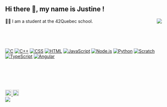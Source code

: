 ## Hi there 👋, my name is Justine !
<div>
👩‍🎓 I am a student at the 42Quebec school.

<a href="https://github.com/JaeSeoKim/badge42">
  <img align="right" src="https://badge42.vercel.app/api/v2/claqxhwi900590gl56qgoqz1c/stats?cursusId=21&coalitionId=242"/>
</a>

<br><br><br>

<p>      
      <a href="https://github.com/search?q=user%3ADenverCoder1+language%3Ac"><img alt="C" src="https://custom-icon-badges.demolab.com/badge/C-03599C.svg?logo=c-in-hexagon&logoColor=white"></a>
      <a href="https://github.com/search?q=user%3ADenverCoder1+language%3Acpp"><img alt="C++" src="https://custom-icon-badges.demolab.com/badge/C++-9C033A.svg?logo=cpp2&logoColor=white"></a>
      <a href="https://github.com/search?q=user%3ADenverCoder1+language%3Acss"><img alt="CSS" src="https://img.shields.io/badge/CSS-1572B6.svg?logo=css3&logoColor=white"></a>
      <a href="https://github.com/search?q=user%3ADenverCoder1+language%3Ahtml"><img alt="HTML" src="https://img.shields.io/badge/HTML-E34F26.svg?logo=html5&logoColor=white"></a>
      <a href="https://github.com/search?q=user%3ADenverCoder1+language%3Ajavascript"><img alt="JavaScript" src="https://img.shields.io/badge/JavaScript-F7DF1E.svg?logo=javascript&logoColor=black"></a>
      <a href="https://github.com/search?q=user%3ADenverCoder1+language%3Ajavascript"><img alt="Node.js" src="https://img.shields.io/badge/Node.js-43853D.svg?logo=node.js&logoColor=white"></a>
      <a href="https://github.com/search?q=user%3ADenverCoder1+language%3Apython"><img alt="Python" src="https://img.shields.io/badge/Python-14354C.svg?logo=python&logoColor=white"></a>
      <a href="https://github.com/search?q=user%3ADenverCoder1+language%3Ascratch"><img alt="Scratch" src="https://img.shields.io/badge/Scratch-4D97FF.svg?logo=scratch&logoColor=white"></a>
      <a href="https://github.com/search?q=user%3ADenverCoder1+language%3AtypeScript"><img alt="TypeScript" src="https://img.shields.io/badge/TypeScript-007ACC.svg?logo=typescript&logoColor=white"></a>
  <a href="https://github.com/search?q=user%3ADenverCoder1+language%3AtypeScript"><img alt="Angular" src="https://img.shields.io/badge/Angular-DD0031?style=for-the-badge&logo=angular&logoColor=white"></a>
  </p>
  <br><br><br><br><br>
</div>

 <div>
    <a href="https://www.linkedin.com/in/justine-badia-8b4a15a7/">
     <img src="https://user-images.githubusercontent.com/79991066/203111171-730e5864-2ea6-4046-848d-1fc3d61da6f6.svg" height="20" width="20" />
    </a>
    <a href="mailto:badiajustine@gmail.com">
      <img src="https://user-images.githubusercontent.com/79991066/203111200-46fb8216-be20-4f0a-adc9-8582ee8f8834.svg" height="20" width="20" />
    </a>
  </div>


<div>
<a href="https://github.com/justinebadia/github-readme-stats">
 <img align="center" src="https://github-readme-stats.vercel.app/api/top-langs/?username=justinebadia&layout=compact&langs_count=8&theme=tokyonight&show_icons=true&card_width=440px"/> 
</a>
</div>


 


<!--
**justinebadia/justinebadia** is a ✨ _special_ ✨ repository because its `README.md` (this file) appears on your GitHub profile.

Here are some ideas to get you started:

- 🔭 I’m currently working on ...
- 🌱 I’m currently learning ...
- 👯 I’m looking to collaborate on ...
- 🤔 I’m looking for help with ...
- 💬 Ask me about ...
- 📫 How to reach me: ...
- 😄 Pronouns: ...
- ⚡ Fun fact: ...
-->
